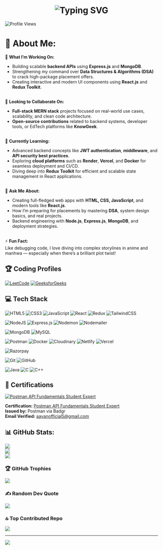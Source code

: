 <h1 align="center">
  <img src="https://readme-typing-svg.herokuapp.com?font=Fira+Code&size=30&duration=4000&pause=1000&color=FFFFFF&center=true&vCenter=true&width=435&lines=Hi+there+👋%2C+I'm+Aayan" alt="Typing SVG" />
</h1>

![Profile Views](https://komarev.com/ghpvc/?username=aayanofficial5&label=Profile%20Views&color=0e75b6&style=flat)

# 💫 About Me:

🔭 **What I’m Working On:**<br>
- Building scalable **backend APIs** using **Express.js** and **MongoDB**.<br>
- Strengthening my command over **Data Structures & Algorithms (DSA)** to crack high-package placement offers.<br>
- Creating interactive and modern UI components using **React.js** and **Redux Toolkit**.<br><br>

👯 **Looking to Collaborate On:**<br>
- **Full-stack MERN stack** projects focused on real-world use cases, scalability, and clean code architecture.<br>
- **Open-source contributions** related to backend systems, developer tools, or EdTech platforms like **KnowGeek**.<br><br>

🌱 **Currently Learning:**<br>
- Advanced backend concepts like **JWT authentication**, **middleware**, and **API security best practices**.<br>
- Exploring **cloud platforms** such as **Render**, **Vercel**, and **Docker** for seamless deployment and CI/CD.<br>
- Diving deep into **Redux Toolkit** for efficient and scalable state management in React applications.<br><br>

💬 **Ask Me About:**<br>
- Creating full-fledged web apps with **HTML, CSS, JavaScript**, and modern tools like **React.js**.<br>
- How I’m preparing for placements by mastering **DSA**, system design basics, and real projects.<br>
- Backend engineering with **Node.js**, **Express.js**, **MongoDB**, and deployment strategies.<br><br>

⚡ **Fun Fact:**<br>
Like debugging code, I love diving into complex storylines in anime and manhwa — especially when there’s a brilliant plot twist!


## 🏆 Coding Profiles
[![LeetCode](https://img.shields.io/badge/LeetCode-FFA116?style=for-the-badge&logo=leetcode&logoColor=black)](https://leetcode.com/u/aayanofficial5/) [![GeeksforGeeks](https://img.shields.io/badge/GeeksforGeeks-2F8D46?style=for-the-badge&logo=GeeksforGeeks&logoColor=white)](https://www.geeksforgeeks.org/user/iamcoder5)


## 💻 Tech Stack
<!-- Frontend -->
![HTML5](https://img.shields.io/badge/html5-FF5733?style=for-the-badge&logo=html5&logoColor=white)
![CSS3](https://img.shields.io/badge/css3-3366FF?style=for-the-badge&logo=css3&logoColor=white)
![JavaScript](https://img.shields.io/badge/javascript-F7E018?style=for-the-badge&logo=javascript&logoColor=black)
![React](https://img.shields.io/badge/react-1E90FF?style=for-the-badge&logo=react&logoColor=white)
![Redux](https://img.shields.io/badge/redux-764ABC?style=for-the-badge&logo=redux&logoColor=white)
![TailwindCSS](https://img.shields.io/badge/tailwindcss-06B6D4?style=for-the-badge&logo=tailwind-css&logoColor=white)

<!-- Backend -->
![NodeJS](https://img.shields.io/badge/node.js-3C873A?style=for-the-badge&logo=node.js&logoColor=white)
![Express.js](https://img.shields.io/badge/express.js-555555?style=for-the-badge&logo=express&logoColor=white)
![Nodemon](https://img.shields.io/badge/nodemon-76D04B?style=for-the-badge&logo=nodemon&logoColor=white)
![Nodemailer](https://img.shields.io/badge/nodemailer-1E6582?style=for-the-badge&logo=gmail&logoColor=white)

<!-- Database -->
![MongoDB](https://img.shields.io/badge/mongodb-4EA94B?style=for-the-badge&logo=mongodb&logoColor=white)
![MySQL](https://img.shields.io/badge/mysql-00758F?style=for-the-badge&logo=mysql&logoColor=white)

<!-- DevOps & Cloud -->
![Postman](https://img.shields.io/badge/Postman-FF6C37?style=for-the-badge&logo=postman&logoColor=white)
![Docker](https://img.shields.io/badge/docker-0db7ed?style=for-the-badge&logo=docker&logoColor=white)
![Cloudinary](https://img.shields.io/badge/cloudinary-3448C5?style=for-the-badge&logo=cloudinary&logoColor=white)
![Netlify](https://img.shields.io/badge/netlify-00C7B7?style=for-the-badge&logo=netlify&logoColor=white)
![Vercel](https://img.shields.io/badge/vercel-000000?style=for-the-badge&logo=vercel&logoColor=white)

<!-- Payment -->
![Razorpay](https://img.shields.io/badge/razorpay-2B6CB0?style=for-the-badge&logo=razorpay&logoColor=white)

<!-- Version Control -->
![Git](https://img.shields.io/badge/git-F05033?style=for-the-badge&logo=git&logoColor=white)
![GitHub](https://img.shields.io/badge/github-1A1A1A?style=for-the-badge&logo=github&logoColor=white)

<!-- Languages -->
![Java](https://img.shields.io/badge/java-ED8B00?style=for-the-badge&logo=openjdk&logoColor=white)
![C](https://img.shields.io/badge/c-00599C?style=for-the-badge&logo=c&logoColor=white)
![C++](https://img.shields.io/badge/c++-00599C?style=for-the-badge&logo=c%2B%2B&logoColor=white)


## 🏅 Certifications
[![Postman API Fundamentals Student Expert](https://api.badgr.io/public/assertions/25g_qsqkRo2bKLhgtxG69w/image)](https://api.badgr.io/public/assertions/25g_qsqkRo2bKLhgtxG69w?embedVersion=1&embedWidth=330&embedHeight=191&identity__email=aayanofficial5%40gmail.com)

**Certification:** [Postman API Fundamentals Student Expert](https://api.badgr.io/public/assertions/25g_qsqkRo2bKLhgtxG69w)  
**Issued by:** Postman via Badgr  
**Email Verified:** aayanofficial5@gmail.com


## 📊 GitHub Stats:
![](https://github-readme-stats.vercel.app/api?username=aayanofficial5&theme=prussian&hide_border=true&include_all_commits=false&count_private=false)<br/>
![](https://nirzak-streak-stats.vercel.app/?user=aayanofficial5&theme=prussian&hide_border=true)<br/>
![](https://github-readme-stats.vercel.app/api/top-langs/?username=aayanofficial5&theme=prussian&hide_border=true&include_all_commits=false&count_private=false&layout=compact)

### 🏆 GitHub Trophies
![](https://github-profile-trophy.vercel.app/?username=aayanofficial5&theme=algolia&no-frame=false&no-bg=true&margin-w=4)

### ✍️ Random Dev Quote
![](https://quotes-github-readme.vercel.app/api?type=horizontal&theme=radical)

### 🔝 Top Contributed Repo
![](https://github-contributor-stats.vercel.app/api?username=aayanofficial5&limit=5&theme=prussian&combine_all_yearly_contributions=true)

---
[![](https://visitcount.itsvg.in/api?id=aayanofficial5&icon=2&color=0)](https://visitcount.itsvg.in)

<!-- Proudly created with GPRM ( https://gprm.itsvg.in ) -->

